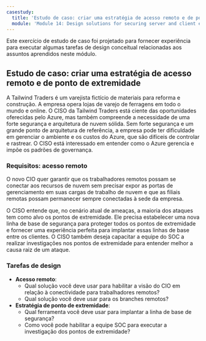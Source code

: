 ```yaml
---
casestudy:
  title: 'Estudo de caso: criar uma estratégia de acesso remoto e de ponto de extremidade'
  module: 'Module 14: Design solutions for securing server and client endpoints'
---
```


Este exercício de estudo de caso foi projetado para fornecer experiência para executar algumas tarefas de design conceitual relacionadas aos assuntos aprendidos neste módulo.

## Estudo de caso: criar uma estratégia de acesso remoto e de ponto de extremidade

A Tailwind Traders é um varejista fictício de materiais para reforma e construção. A empresa opera lojas de varejo de ferragens em todo o mundo e online. O CISO da Tailwind Traders está ciente das oportunidades oferecidas pelo Azure, mas também compreende a necessidade de uma forte segurança e arquitetura de nuvem sólida. Sem forte segurança e um grande ponto de arquitetura de referência, a empresa pode ter dificuldade em gerenciar o ambiente e os custos do Azure, que são difíceis de controlar e rastrear. O CISO está interessado em entender como o Azure gerencia e impõe os padrões de governança.

### Requisitos: acesso remoto

O novo CIO quer garantir que os trabalhadores remotos possam se conectar aos recursos de nuvem sem precisar expor as portas de gerenciamento em suas cargas de trabalho de nuvem e que as filiais remotas possam permanecer sempre conectadas à sede da empresa.

O CISO entende que, no cenário atual de ameaças, a maioria dos ataques tem como alvo os pontos de extremidade. Ele precisa estabelecer uma nova linha de base de segurança para proteger todos os pontos de extremidade e fornecer uma experiência perfeita para implantar essas linhas de base entre os clientes. O CISO também deseja capacitar a equipe do SOC a realizar investigações nos pontos de extremidade para entender melhor a causa raiz de um ataque.

### Tarefas de design

* **Acesso remoto**: 
     - Qual solução você deve usar para habilitar a visão do CIO em relação à conectividade para trabalhadores remotos?
     - Qual solução você deve usar para os branches remotos?
* **Estratégia de ponto de extremidade**:
     - Qual ferramenta você deve usar para implantar a linha de base de segurança?
     - Como você pode habilitar a equipe SOC para executar a investigação dos pontos de extremidade?
